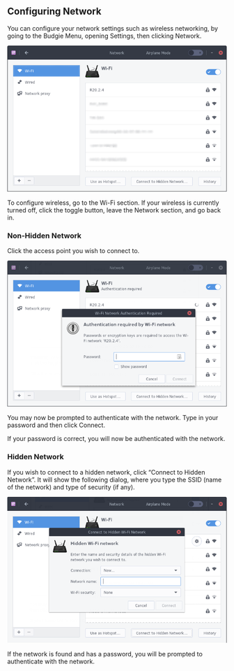 ## Configuring Network

You can configure your network settings such as wireless networking, by going to the Budgie Menu, opening Settings, then clicking Network.

![Network Overview](../../images/managing-your-system/network-overview.png)

To configure wireless, go to the Wi-Fi section. If your wireless is currently turned off, click the toggle button, leave the Network section, and go back in.

### Non-Hidden Network

Click the access point you wish to connect to.

![Network Authentication](../../images/managing-your-system/network-authentication.png)

You may now be prompted to authenticate with the network. Type in your password and then click Connect.

If your password is correct, you will now be authenticated with the network.

### Hidden Network

If you wish to connect to a hidden network, click “Connect to Hidden Network”. It will show the following dialog, where you type the SSID (name of the network) and type of security (if any).

![Hidden Network](../../images/managing-your-system/network-hidden.png)

If the network is found and has a password, you will be prompted to authenticate with the network.